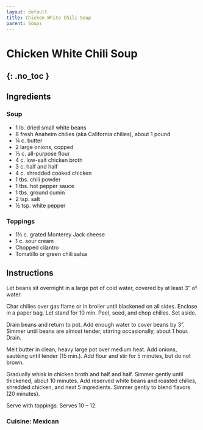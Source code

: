 ```yaml
---
layout: default
title: Chicken White Chili Soup
parent: Soups
---
```


# Chicken White Chili Soup
{: .no_toc }
---

## Ingredients
### Soup
<ul>
	<li>1 lb. dried small white beans</li>
	<li>8 fresh Anaheim chilies (aka California chilies), about 1 pound</li>
	<li>¼ c. butter</li>
	<li>2 large onions, copped</li>
	<li>⅓ c. all-purpose flour</li>
	<li>4 c. low-salt chicken broth</li>
	<li>3 c. half and half</li>
	<li>4 c. shredded cooked chicken</li>
	<li>1 tbs. chili powder</li>
	<li>1 tbs. hot pepper sauce</li>
	<li>1 tbs. ground cumin</li>
	<li>2 tsp. salt</li>
	<li>½ tsp. white pepper</li>
</ul>

### Toppings
<ul>
	<li>1½ c. grated Monterey Jack cheese</li>
	<li>1 c. sour cream</li>
	<li>Chopped cilantro</li>
	<li>Tomatillo or green chili salsa</li>
</ul>

## Instructions
Let beans sit overnight in a large pot of cold water, covered by at least 3” of water.

Char chilies over gas flame or in broiler until blackened on all sides. Enclose in a paper bag. Let stand for 10 min. Peel, seed, and chop chilies. Set aside.

Drain beans and return to pot. Add enough water to cover beans by 3”. Simmer until beans are almost tender, stirring occasionally, about 1 hour. Drain.

Melt butter in clean, heavy large pot over medium heat. Add onions, sautéing until tender (15 min.). Add flour and stir for 5 minutes, but do not brown.

Gradually whisk in chicken broth and half and half. Simmer gently until thickened, about 10 minutes. Add reserved white beans and roasted chilies, shredded chicken, and next 5 ingredients. Simmer gently to blend flavors (20 minutes).

Serve with toppings. Serves 10 – 12.

### Cuisine: Mexican
